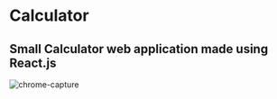 # Calculator 
## Small Calculator web application made using React.js
![chrome-capture](https://user-images.githubusercontent.com/50359290/68071646-b373e600-fd7c-11e9-9edb-45ebe917de76.jpg)


